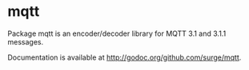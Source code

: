 mqtt
====
Package mqtt is an encoder/decoder library for MQTT 3.1 and 3.1.1 messages.

Documentation is available at http://godoc.org/github.com/surge/mqtt.